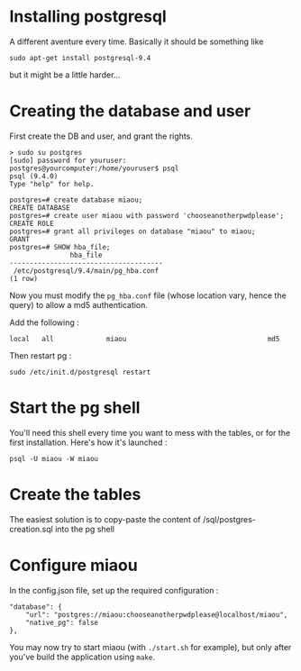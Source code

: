 
# Installing postgresql

A different aventure every time. Basically it should be something like

    sudo apt-get install postgresql-9.4

but it might be a little harder...

# Creating the database and user

First create the DB and user, and grant the rights.

	> sudo su postgres
	[sudo] password for youruser: 
	postgres@yourcomputer:/home/youruser$ psql
	psql (9.4.0)
	Type "help" for help.

	postgres=# create database miaou;
	CREATE DATABASE
	postgres=# create user miaou with password 'chooseanotherpwdplease';
	CREATE ROLE
	postgres=# grant all privileges on database "miaou" to miaou;
	GRANT
	postgres=# SHOW hba_file;
				   hba_file               
	--------------------------------------
	 /etc/postgresql/9.4/main/pg_hba.conf
	(1 row)

Now you must modify the `pg_hba.conf` file (whose location vary, hence the query) to allow a md5 authentication.

Add the following :

	local   all             miaou                                   md5

Then restart pg :

	sudo /etc/init.d/postgresql restart
	
# Start the pg shell

You'll need this shell every time you want to mess with the tables, or for the first installation. Here's how it's launched :

	psql -U miaou -W miaou
	
# Create the tables

The easiest solution is to copy-paste the content of /sql/postgres-creation.sql into the pg shell

# Configure miaou

In the config.json file, set up the required configuration :

	"database": {
		"url": "postgres://miaou:chooseanotherpwdplease@localhost/miaou",
		"native_pg": false
	},

You may now try to start miaou (with `./start.sh` for example), but only after you've build the application using `make`.
